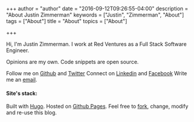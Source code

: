 +++
author = "author"
date = "2016-09-12T09:26:55-04:00"
description = "About Justin Zimmerman"
keywords = ["Justin", "Zimmerman", "About"]
tags = ["About"]
title = "About"
topics = ["About"]

+++

Hi, I'm Justin Zimmerman. I work at Red Ventures as a Full Stack Software Engineer.

Opinions are my own. Code snippets are open source.

Follow me on [Github](https://github.com/jrzimmerman) and [Twitter](https://twitter.com/justzimmerman)
Connect on [Linkedin](https://www.linkedin.com/in/justinrzimmerman) and [Facebook](https://www.facebook.com/JustinRichardZimmerman)
Write me an [email](mailto:justin.richard.zimmerman@gmail.com).

#### Site's stack:

Built with [Hugo](http://gohugo.io/).
Hosted on [Github Pages](https://pages.github.com/).
Feel free to [fork](https://github.com/jrzimmerman/jrzimmerman.github.io), change, modify and re-use this blog.
